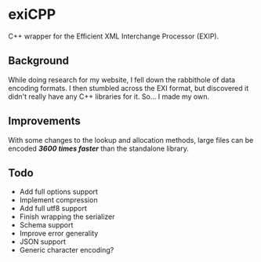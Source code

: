 # exiCPP

C++ wrapper for the Efficient XML Interchange Processor (EXIP).

## Background

While doing research for my website, I fell down the rabbithole
of data encoding formats. I then stumbled across the EXI format,
but discovered it didn't really have any C++ libraries for it.
So... I made my own.

## Improvements

With some changes to the lookup and allocation methods,
large files can be encoded ***3600 times faster*** than the standalone library.

## Todo

- Add full options support
- Implement compression
- Add full utf8 support
- Finish wrapping the serializer
- Schema support
- Improve error generality
- JSON support
- Generic character encoding?
